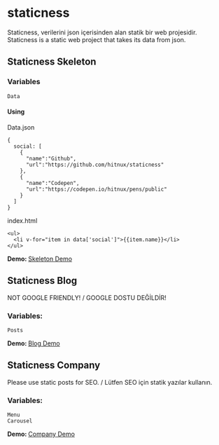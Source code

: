 # staticness
Staticness, verilerini json içerisinden alan statik bir web projesidir. <br>
Staticness is a static web project that takes its data from json.

## Staticness Skeleton

### Variables
```
Data
```
#### Using
Data.json
```
{
  social: [
    {
      "name":"Github",
      "url":"https://github.com/hitnux/staticness"
    },
    {
      "name":"Codepen",
      "url":"https://codepen.io/hitnux/pens/public"
    }
  ]
}
```
index.html
```
<ul>
  <li v-for="item in data['social']">{{item.name}}</li>
</ul>
```
<b>Demo: </b><a href="http://halilbilgin.com.tr/staticness/skeleton/">Skeleton Demo</a> <br>
## Staticness Blog
NOT GOOGLE FRIENDLY! / GOOGLE DOSTU DEĞİLDİR! <br>
### Variables:
```
Posts
```
<b>Demo: </b><a href="http://halilbilgin.com.tr/staticness/blog/">Blog Demo</a>

## Staticness Company
Please use static posts for SEO. / Lütfen SEO için statik yazılar kullanın.
### Variables:
```
Menu
Carousel
```
<b>Demo: </b><a href="http://halilbilgin.com.tr/staticness/company/">Company Demo</a> <br>
